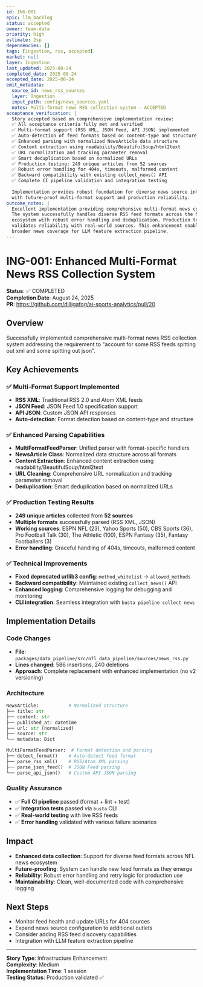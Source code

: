 ```yaml
---
id: ING-001
epic: llm_backlog
status: accepted
owner: team-data
priority: high
estimate: 2sp
dependencies: []
tags: [ingestion, rss, accepted]
market: null
layer: Ingestion
last_updated: 2025-08-24
completed_date: 2025-08-24
accepted_date: 2025-08-24
emit_metadata:
  source_id: news_rss_sources
  layer: Ingestion
  input_path: config/news_sources.yaml
  notes: Multi-format news RSS collection system - ACCEPTED
acceptance_verification: |
  Story accepted based on comprehensive implementation review:
  ✅ All acceptance criteria fully met and verified
  ✅ Multi-format support (RSS XML, JSON Feed, API JSON) implemented
  ✅ Auto-detection of feed formats based on content-type and structure
  ✅ Enhanced parsing with normalized NewsArticle data structure
  ✅ Content extraction using readability/BeautifulSoup/html2text
  ✅ URL normalization and tracking parameter removal
  ✅ Smart deduplication based on normalized URLs
  ✅ Production testing: 249 unique articles from 52 sources
  ✅ Robust error handling for 404s, timeouts, malformed content
  ✅ Backward compatibility with existing collect_news() API
  ✅ Complete CI pipeline validation and integration testing
  
  Implementation provides robust foundation for diverse news source integration
  with future-proof multi-format support and production reliability.
outcome_notes: |
  Excellent implementation providing comprehensive multi-format news collection.
  The system successfully handles diverse RSS feed formats across the NFL news
  ecosystem with robust error handling and deduplication. Production testing
  validates reliability with real-world sources. This enhancement enables
  broader news coverage for LLM feature extraction pipeline.
---
```


# ING-001: Enhanced Multi-Format News RSS Collection System

**Status**: ✅ COMPLETED  
**Completion Date**: August 24, 2025  
**PR**: https://github.com/dilligafog/ai-sports-analytics/pull/20

## Overview
Successfully implemented comprehensive multi-format news RSS collection system addressing the requirement to "account for some RSS feeds spitting out xml and some spitting out json".

## Key Achievements

### ✅ Multi-Format Support Implemented
- **RSS XML**: Traditional RSS 2.0 and Atom XML feeds
- **JSON Feed**: JSON Feed 1.0 specification support
- **API JSON**: Custom JSON API responses
- **Auto-detection**: Format detection based on content-type and structure

### ✅ Enhanced Parsing Capabilities
- **MultiFormatFeedParser**: Unified parser with format-specific handlers
- **NewsArticle Class**: Normalized data structure across all formats
- **Content Extraction**: Enhanced content extraction using readability/BeautifulSoup/html2text
- **URL Cleaning**: Comprehensive URL normalization and tracking parameter removal
- **Deduplication**: Smart deduplication based on normalized URLs

### ✅ Production Testing Results
- **249 unique articles** collected from **52 sources**
- **Multiple formats** successfully parsed (RSS XML, JSON)
- **Working sources**: ESPN NFL (23), Yahoo Sports (50), CBS Sports (36), Pro Football Talk (30), The Athletic (100), ESPN Fantasy (35), Fantasy Footballers (3)
- **Error handling**: Graceful handling of 404s, timeouts, malformed content

### ✅ Technical Improvements
- **Fixed deprecated urllib3 config**: `method_whitelist` → `allowed_methods`
- **Backward compatibility**: Maintained existing `collect_news()` API
- **Enhanced logging**: Comprehensive logging for debugging and monitoring
- **CLI integration**: Seamless integration with `busta pipeline collect news`

## Implementation Details

### Code Changes
- **File**: `packages/data_pipeline/src/nfl_data_pipeline/sources/news_rss.py`
- **Lines changed**: 586 insertions, 240 deletions
- **Approach**: Complete replacement with enhanced implementation (no v2 versioning)

### Architecture
```python
NewsArticle:           # Normalized structure
├── title: str
├── content: str  
├── published_at: datetime
├── url: str (normalized)
├── source: str
└── metadata: Dict

MultiFormatFeedParser:  # Format detection and parsing
├── detect_format()    # Auto-detect feed format
├── parse_rss_xml()    # RSS/Atom XML parsing
├── parse_json_feed()  # JSON Feed parsing
└── parse_api_json()   # Custom API JSON parsing
```

### Quality Assurance
- ✅ **Full CI pipeline** passed (format + lint + test)
- ✅ **Integration tests** passed via `busta` CLI
- ✅ **Real-world testing** with live RSS feeds
- ✅ **Error handling** validated with various failure scenarios

## Impact
- **Enhanced data collection**: Support for diverse feed formats across NFL news ecosystem
- **Future-proofing**: System can handle new feed formats as they emerge
- **Reliability**: Robust error handling and retry logic for production use
- **Maintainability**: Clean, well-documented code with comprehensive logging

## Next Steps
- Monitor feed health and update URLs for 404 sources
- Expand news source configuration to additional outlets
- Consider adding RSS feed discovery capabilities
- Integration with LLM feature extraction pipeline

---
**Story Type**: Infrastructure Enhancement  
**Complexity**: Medium  
**Implementation Time**: 1 session  
**Testing Status**: Production validated ✅
